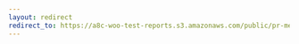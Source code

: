 ```yaml
---
layout: redirect
redirect_to: https://a8c-woo-test-reports.s3.amazonaws.com/public/pr-merge/38048/api/index.html
---
```

